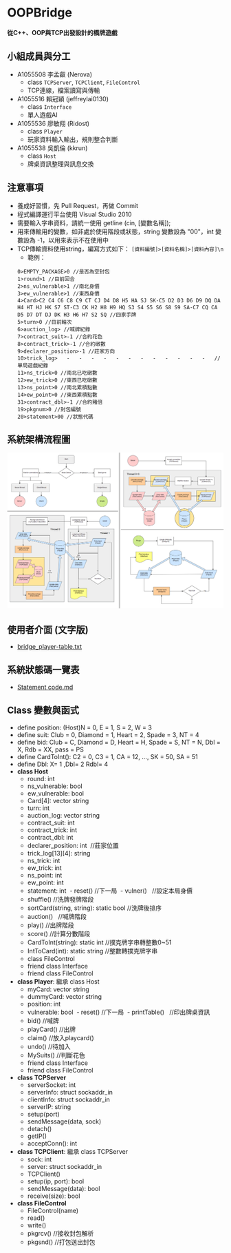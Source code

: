 # OOPBridge # 
   **從C++、OOP與TCP出發設計的橋牌遊戲**
  

## 小組成員與分工
+ A1055508 李孟叡 (Nerova)
  * class `TCPServer`, `TCPClient`, `FileControl`
  * TCP連線，檔案讀寫與傳輸
+ A1055516 賴冠穎 (jeffreylai0130)
  * class `Interface`
  * 單人遊戲AI
+ A1055536 廖敏翔 (Ridost)
  * class `Player`
  * 玩家資料輸入輸出，規則整合判斷
+ A1055538 吳凱倫 (kkrun)
  * class `Host`
  * 牌桌資訊整理與訊息交換

## 注意事項
+ 養成好習慣，先 Pull Request，再做 Commit
+ 程式編譯運行平台使用 Visual Studio 2010
+ 需要輸入字串資料，請統一使用 getline (cin, [變數名稱]);
+ 用來傳輸用的變數，如非處於使用階段或狀態，string 變數設為 "00"，int 變數設為 -1，以用來表示不在使用中
+ TCP傳輸資料使用string，編寫方式如下： `[資料編號]>[資料名稱]>[資料內容]\n`
  - 範例：
  ```
  0>EMPTY_PACKAGE>0 //是否為空封包
  1>round>1 //目前回合
  2>ns_vulnerable>1 //南北身價
  3>ew_vulnerable>1 //東西身價
  4>Card>C2 C4 C6 C8 C9 CT CJ D4 D8 H5 HA SJ SK-C5 D2 D3 D6 D9 DQ DA H4 HT HJ HK S7 ST-C3 CK H2 H8 H9 HQ S3 S4 S5 S6 S8 S9 SA-C7 CQ CA D5 D7 DT DJ DK H3 H6 H7 S2 SQ //四家手牌
  5>turn>0 //目前輪次
  6>auction_log> //喊牌紀錄
  7>contract_suit>-1 //合約花色
  8>contract_trick>-1 //合約礅數
  9>declarer_position>-1 //莊家方向
  10>trick_log>   -   -   -   -   -   -   -   -   -   -   -   -   //單局遊戲紀錄
  11>ns_trick>0 //南北已吃礅數
  12>ew_trick>0 //東西已吃礅數
  13>ns_point>0 //南北累積點數
  14>ew_point>0 //東西累積點數
  31>contract_dbl>-1 //合約賭倍
  19>pkgnum>0 //封包編號
  20>statement>00 //狀態代碼
  ```
## 系統架構流程圖
![Bridge](https://github.com/NerovaRiuzGX/OOPBridge/blob/master/FlowChart.png)

## 使用者介面 (文字版)
+ [bridge_player-table.txt](https://github.com/NerovaRiuzGX/OOPBridge/blob/master/bridge_player-table.txt)

## 系統狀態碼一覽表
+ [Statement code.md](https://github.com/NerovaRiuzGX/OOPBridge/blob/master/Statement%20code.md)

## Class 變數與函式
+ define position: (Host)N = 0, E = 1, S = 2, W = 3
+ define suit: Club = 0, Diamond = 1, Heart = 2, Spade = 3, NT = 4
+ define bid: Club = C, Diamond = D, Heart = H, Spade = S, NT = N, Dbl = X, Rdb = XX, pass = PS
+ define CardToInt(): C2 = 0, C3 = 1, CA = 12, ..., SK = 50, SA = 51
+ define Dbl: X= 1 ,Dbl= 2  Rdbl= 4
+ **class Host**
  - round: int
  - ns_vulnerable: bool
  - ew_vulnerable: bool
  - Card[4]: vector string
  - turn: int
  - auction_log: vector string
  - contract_suit: int
  - contract_trick: int
  - contract_dbl: int 
  - declarer_position: int  //莊家位置
  - trick_log[13][4]: string
  - ns_trick: int
  - ew_trick: int
  - ns_point: int
  - ew_point: int
  - statement: int
  - reset()  //下一局
  - vulner()    //設定本局身價
  - shuffle()   //洗牌發牌階段
  - sortCard(string, string): static bool  //洗牌後排序
  - auction()   //喊牌階段
  - play()    //出牌階段
  - score()    //計算分數階段
  - CardToInt(string): static int //撲克牌字串轉整數0~51
  - IntToCard(int): static string  //整數轉撲克牌字串
  - class FileControl
  - friend class Interface
  - friend class FileControl
+ **class Player**: 繼承 class Host
  - myCard: vector string
  - dummyCard: vector string 
  - position: int
  - vulnerable: bool
  - reset()  //下一局
  - printTable()    //印出牌桌資訊
  - bid()   //喊牌
  - playCard()    //出牌
  - claim()   //放入playcard()
  - undo()    //待加入
  - MySuits() //判斷花色
  - friend class Interface
  - friend class FileControl
+ **class TCPServer**
  - serverSocket: int
  - serverInfo: struct sockaddr_in
  - clientInfo: struct sockaddr_in
  - serverIP: string
  - setup(port)
  - sendMessage(data, sock)
  - detach()
  - getIP()
  - acceptConn(): int
+ **class TCPClient**: 繼承 class TCPServer
  - sock: int
  - server: struct sockaddr_in
  - TCPClient()
  - setup(ip, port): bool
  - sendMessage(data): bool
  - receive(size): bool
+ **class FileControl**
  - FileControl(name)
  - read()
  - write()
  - pkgrcv()    //接收封包解析
  - pkgsnd()    //打包送出封包
